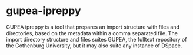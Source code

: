 # gupea-ipreppy
GUPEA ipreppy is a tool that prepares an import structure with files and directories, based on the metadata within a comma separated file. The import directory structure and files suites GUPEA, the fulltext repository of the Gothenburg University, but it may also suite any instance of DSpace.
